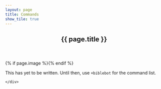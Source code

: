 ```yaml
---
layout: page
title: Commands
show_tile: true
---
```

    
<!-- Main -->
<div id="main" class="alt">

<!-- One -->
<section id="one">
	<div class="inner">
		<header class="major">
			<h1>{{ page.title }}</h1>
		</header>
		{% if page.image %}<span class="image main"><img src="{{ site.baseurl }}/{{ page.image }}" alt="" /></span>{% endif %}
		<p>This has yet to be written. Until then, use <code>+biblebot</code> for the command list.</p>
  
	</div>
</section>

</div>
